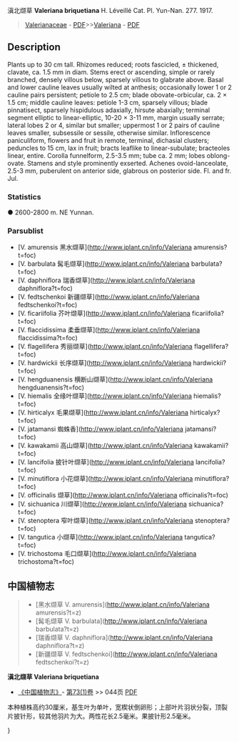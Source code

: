 滇北缬草 **Valeriana briquetiana** H. Léveillé Cat. Pl. Yun-Nan. 277. 1917.

> [Valerianaceae](http://www.iplant.cn/info/Valerianaceae?t=foc) - [PDF](http://www.iplant.cn/foc/pdf/Valerianaceae.pdf)>>[Valeriana](http://www.iplant.cn/info/Valeriana?t=foc) - [PDF](http://www.iplant.cn/foc/pdf/Valeriana.pdf)

## Description

Plants up to 30 cm tall. Rhizomes reduced; roots fascicled, ± thickened, clavate, ca. 1.5 mm in diam. Stems erect or ascending, simple or rarely branched, densely villous below, sparsely villous to glabrate above. Basal and lower cauline leaves usually wilted at anthesis; occasionally lower 1 or 2 cauline pairs persistent; petiole to 2.5 cm; blade obovate-orbicular, ca. 2 × 1.5 cm; middle cauline leaves: petiole 1-3 cm, sparsely villous; blade pinnatisect, sparsely hispidulous adaxially, hirsute abaxially; terminal segment elliptic to linear-elliptic, 10-20 × 3-11 mm, margin usually serrate; lateral lobes 2 or 4, similar but smaller; uppermost 1 or 2 pairs of cauline leaves smaller, subsessile or sessile, otherwise similar. Inflorescence paniculiform, flowers and fruit in remote, terminal, dichasial clusters; peduncles to 15 cm, lax in fruit; bracts leaflike to linear-subulate; bracteoles linear, entire. Corolla funnelform, 2.5-3.5 mm; tube ca. 2 mm; lobes oblong-ovate. Stamens and style prominently exserted. Achenes ovoid-lanceolate, 2.5-3 mm, puberulent on anterior side, glabrous on posterior side. Fl. and fr. Jul.

### Statistics
● 2600-2800 m. NE Yunnan.



### Parsublist

* [V.  amurensis  黑水缬草](http://www.iplant.cn/info/Valeriana amurensis?t=foc)
* [V.  barbulata  髯毛缬草](http://www.iplant.cn/info/Valeriana barbulata?t=foc)
* [V.  daphniflora  瑞香缬草](http://www.iplant.cn/info/Valeriana daphniflora?t=foc)
* [V.  fedtschenkoi  新疆缬草](http://www.iplant.cn/info/Valeriana fedtschenkoi?t=foc)
* [V.  ficariifolia  芥叶缬草](http://www.iplant.cn/info/Valeriana ficariifolia?t=foc)
* [V.  flaccidissima  柔垂缬草](http://www.iplant.cn/info/Valeriana flaccidissima?t=foc)
* [V.  flagellifera  秀丽缬草](http://www.iplant.cn/info/Valeriana flagellifera?t=foc)
* [V.  hardwickii  长序缬草](http://www.iplant.cn/info/Valeriana hardwickii?t=foc)
* [V.  hengduanensis  横断山缬草](http://www.iplant.cn/info/Valeriana hengduanensis?t=foc)
* [V.  hiemalis  全缘叶缬草](http://www.iplant.cn/info/Valeriana hiemalis?t=foc)
* [V.  hirticalyx  毛果缬草](http://www.iplant.cn/info/Valeriana hirticalyx?t=foc)
* [V.  jatamansi  蜘蛛香](http://www.iplant.cn/info/Valeriana jatamansi?t=foc)
* [V.  kawakamii  高山缬草](http://www.iplant.cn/info/Valeriana kawakamii?t=foc)
* [V.  lancifolia  披针叶缬草](http://www.iplant.cn/info/Valeriana lancifolia?t=foc)
* [V.  minutiflora  小花缬草](http://www.iplant.cn/info/Valeriana minutiflora?t=foc)
* [V.  officinalis  缬草](http://www.iplant.cn/info/Valeriana officinalis?t=foc)
* [V.  sichuanica  川缬草](http://www.iplant.cn/info/Valeriana sichuanica?t=foc)
* [V.  stenoptera  窄叶缬草](http://www.iplant.cn/info/Valeriana stenoptera?t=foc)
* [V.  tangutica  小缬草](http://www.iplant.cn/info/Valeriana tangutica?t=foc)
* [V.  trichostoma  毛口缬草](http://www.iplant.cn/info/Valeriana trichostoma?t=foc)


## 中国植物志

> * [黑水缬草  V.  amurensis](http://www.iplant.cn/info/Valeriana amurensis?t=z)
> * [髯毛缬草  V.  barbulata](http://www.iplant.cn/info/Valeriana barbulata?t=z)
> * [瑞香缬草  V.  daphniflora](http://www.iplant.cn/info/Valeriana daphniflora?t=z)
> * [新疆缬草  V.  fedtschenkoi](http://www.iplant.cn/info/Valeriana fedtschenkoi?t=z)


**滇北缬草 Valeriana briquetiana**

* [《中国植物志》](http://www.iplant.cn/frps)- [第73(1)卷](http://www.iplant.cn/frps/vol/73(1)) >> 044页 [PDF](http://www.iplant.cn/frps/pdf/73(1)/044.pdf)


本种植株高约30厘米，基生叶为单叶，宽楔状倒卵形；上部叶片羽状分裂，顶裂片披针形，较其他羽片为大。两性花长2.5毫米。果披针形2.5毫米。



}